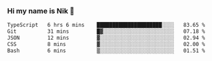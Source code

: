 ### Hi my name is Nik 👋

<!--
**NikDoe/NikDoe** is a ✨ _special_ ✨ repository because its `README.md` (this file) appears on your GitHub profile.

Here are some ideas to get you started:

- 🔭 I’m currently working on ...
- 🌱 I’m currently learning ...
- 👯 I’m looking to collaborate on ...
- 🤔 I’m looking for help with ...
- 💬 Ask me about ...
- 📫 How to reach me: ...
- 😄 Pronouns: ...
- ⚡ Fun fact: ...
-->

<!--START_SECTION:waka-->

```txt
TypeScript   6 hrs 6 mins    █████████████████████░░░░   83.65 %
Git          31 mins         █▓░░░░░░░░░░░░░░░░░░░░░░░   07.18 %
JSON         12 mins         ▓░░░░░░░░░░░░░░░░░░░░░░░░   02.94 %
CSS          8 mins          ▓░░░░░░░░░░░░░░░░░░░░░░░░   02.00 %
Bash         6 mins          ▒░░░░░░░░░░░░░░░░░░░░░░░░   01.51 %
```

<!--END_SECTION:waka-->
